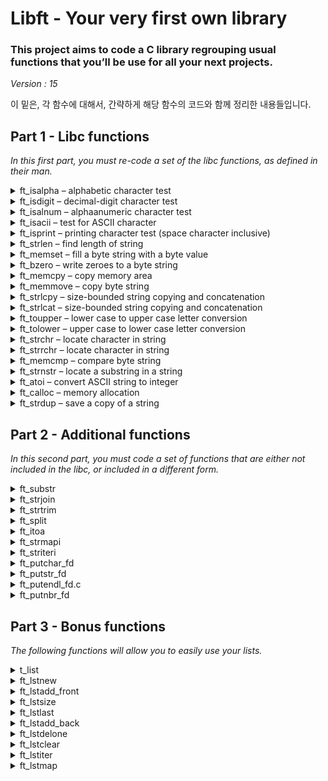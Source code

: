 # Libft - Your very first own library

### This project aims to code a C library regrouping usual functions that you’ll be use for all your next projects.
*Version : 15*

이 밑은, 각 함수에 대해서, 간략하게 해당 함수의 코드와 함께 정리한 내용들입니다.

## Part 1 - Libc functions

*In this first part, you must re-code a set of the libc functions, as defined in their
man.*

<details>
    <summary>ft_isalpha – alphabetic character test</summary>

<!-- MARKDOWN-AUTO-DOCS:START (CODE:src=./libft/ft_isalpha.c) -->
<!-- The below code snippet is automatically added from ./libft/ft_isalpha.c -->
```c
/* ************************************************************************** */
/*                                                                            */
/*                                                        :::      ::::::::   */
/*   ft_isalpha.c                                       :+:      :+:    :+:   */
/*                                                    +:+ +:+         +:+     */
/*   By: tjo <tjo@student.42seoul.kr>               +#+  +:+       +#+        */
/*                                                +#+#+#+#+#+   +#+           */
/*   Created: 2022/03/10 15:09:42 by tjo               #+#    #+#             */
/*   Updated: 2022/03/10 15:57:06 by tjo              ###   ########.fr       */
/*                                                                            */
/* ************************************************************************** */

int	ft_isalpha(int c)
{
	return (('A' <= c && c <= 'Z') || ('a' <= c && c <= 'z'));
}
```
<!-- MARKDOWN-AUTO-DOCS:END -->
* 인자가 알파벳에 속한다면 1을 리턴하고, 아니라면 0을 리턴한다.

- - -
</details>

<details>
    <summary>ft_isdigit – decimal-digit character test</summary>

<!-- MARKDOWN-AUTO-DOCS:START (CODE:src=./libft/ft_isdigit.c) -->
<!-- The below code snippet is automatically added from ./libft/ft_isdigit.c -->
```c
/* ************************************************************************** */
/*                                                                            */
/*                                                        :::      ::::::::   */
/*   ft_isdigit.c                                       :+:      :+:    :+:   */
/*                                                    +:+ +:+         +:+     */
/*   By: tjo <tjo@student.42seoul.kr>               +#+  +:+       +#+        */
/*                                                +#+#+#+#+#+   +#+           */
/*   Created: 2022/03/10 15:09:42 by tjo               #+#    #+#             */
/*   Updated: 2022/03/10 15:57:07 by tjo              ###   ########.fr       */
/*                                                                            */
/* ************************************************************************** */

int	ft_isdigit(int c)
{
	return ('0' <= c && c <= '9');
}
```
<!-- MARKDOWN-AUTO-DOCS:END -->
* 인자가 10진수 숫자에 속한다면 1을 리턴하고, 아니라면 0을 리턴한다.
*
- - -
</details>

<details>
    <summary>ft_isalnum – alphaanumeric character test</summary>

<!-- MARKDOWN-AUTO-DOCS:START (CODE:src=./libft/ft_isalnum.c) -->
<!-- The below code snippet is automatically added from ./libft/ft_isalnum.c -->
```c
/* ************************************************************************** */
/*                                                                            */
/*                                                        :::      ::::::::   */
/*   ft_isalnum.c                                       :+:      :+:    :+:   */
/*                                                    +:+ +:+         +:+     */
/*   By: tjo <tjo@student.42seoul.kr>               +#+  +:+       +#+        */
/*                                                +#+#+#+#+#+   +#+           */
/*   Created: 2022/03/10 15:09:42 by tjo               #+#    #+#             */
/*   Updated: 2022/03/10 15:56:53 by tjo              ###   ########.fr       */
/*                                                                            */
/* ************************************************************************** */

int	ft_isalnum(int c)
{
	return (('0' <= c && c <= '9') \
	|| ('a' <= c && c <= 'z') || ('A' <= c && c <= 'Z'));
}
```
<!-- MARKDOWN-AUTO-DOCS:END -->
* 인자가 알파벳이나, 10진수 숫자에 속한다면 1을 리턴하고, 아니라면 0을 리턴한다.

- - -
</details>

<details>
    <summary>ft_isacii – test for ASCII character</summary>

<!-- MARKDOWN-AUTO-DOCS:START (CODE:src=./libft/ft_isascii.c) -->
<!-- The below code snippet is automatically added from ./libft/ft_isascii.c -->
```c
/* ************************************************************************** */
/*                                                                            */
/*                                                        :::      ::::::::   */
/*   ft_isascii.c                                       :+:      :+:    :+:   */
/*                                                    +:+ +:+         +:+     */
/*   By: tjo <tjo@student.42seoul.kr>               +#+  +:+       +#+        */
/*                                                +#+#+#+#+#+   +#+           */
/*   Created: 2022/03/10 15:51:01 by tjo               #+#    #+#             */
/*   Updated: 2022/03/10 15:51:52 by tjo              ###   ########.fr       */
/*                                                                            */
/* ************************************************************************** */

int	ft_isascii(int c)
{
	return (0 <= c && c <= 0177);
}
```
<!-- MARKDOWN-AUTO-DOCS:END -->
* 인자가 아스키코드에 속한다면 1을 리턴하고, 아니라면 0을 리턴한다.

- - -
</details>

<details>
    <summary>ft_isprint – printing character test (space character inclusive)</summary>

<!-- MARKDOWN-AUTO-DOCS:START (CODE:src=./libft/ft_isprint.c) -->
<!-- The below code snippet is automatically added from ./libft/ft_isprint.c -->
```c
/* ************************************************************************** */
/*                                                                            */
/*                                                        :::      ::::::::   */
/*   ft_isprint.c                                       :+:      :+:    :+:   */
/*                                                    +:+ +:+         +:+     */
/*   By: tjo <tjo@student.42seoul.kr>               +#+  +:+       +#+        */
/*                                                +#+#+#+#+#+   +#+           */
/*   Created: 2022/03/10 15:52:10 by tjo               #+#    #+#             */
/*   Updated: 2022/03/10 15:53:37 by tjo              ###   ########.fr       */
/*                                                                            */
/* ************************************************************************** */

int	ft_isprint(int c)
{
	return (040 <= c && c <= 0176);
}
```
<!-- MARKDOWN-AUTO-DOCS:END -->
* 인자가 출력가능한 문자에 속한다면 1을 리턴하고, 아니라면 0을 리턴한다.

- - -
</details>

<details>
    <summary>ft_strlen – find length of string</summary>

<!-- MARKDOWN-AUTO-DOCS:START (CODE:src=./libft/ft_strlen.c) -->
<!-- The below code snippet is automatically added from ./libft/ft_strlen.c -->
```c
/* ************************************************************************** */
/*                                                                            */
/*                                                        :::      ::::::::   */
/*   ft_strlen.c                                        :+:      :+:    :+:   */
/*                                                    +:+ +:+         +:+     */
/*   By: tjo <tjo@student.42seoul.kr>               +#+  +:+       +#+        */
/*                                                +#+#+#+#+#+   +#+           */
/*   Created: 2022/03/10 15:53:54 by tjo               #+#    #+#             */
/*   Updated: 2022/03/24 15:04:23 by tjo              ###   ########.fr       */
/*                                                                            */
/* ************************************************************************** */

int	ft_strlen(const char *s)
{
	int	n;

	n = 0;
	while (s[n])
		n++;
	return (n);
}
```
<!-- MARKDOWN-AUTO-DOCS:END -->
* 인자로 주어진 스트링의 길이를 리턴한다
* 스트링의 마지막 글자가 널 문자인 것을 이용해서, 문자열의 길이를 찾는다.

- - -
</details>

<details>
    <summary>ft_memset – fill a byte string with a byte value</summary>

<!-- MARKDOWN-AUTO-DOCS:START (CODE:src=./libft/ft_memset.c) -->
<!-- The below code snippet is automatically added from ./libft/ft_memset.c -->
```c
/* ************************************************************************** */
/*                                                                            */
/*                                                        :::      ::::::::   */
/*   ft_memset.c                                        :+:      :+:    :+:   */
/*                                                    +:+ +:+         +:+     */
/*   By: tjo <tjo@student.42seoul.kr>               +#+  +:+       +#+        */
/*                                                +#+#+#+#+#+   +#+           */
/*   Created: 2022/03/10 15:55:06 by tjo               #+#    #+#             */
/*   Updated: 2022/04/07 20:51:26 by tjo              ###   ########.fr       */
/*                                                                            */
/* ************************************************************************** */

#include"./libft.h"

void	*ft_memset(void *b, int c, size_t len)
{
	char	*cur;

	cur = (char *)b;
	while (len--)
		*(cur++) = (char)c;
	return (b);
}
```
<!-- MARKDOWN-AUTO-DOCS:END -->
* 인자로 주어진 포인터 b부터, *len* 만큼의 바이트를 c로 채운 후 그 주소의 포인터를 리턴한다.
* 메모리를 한 바이트씩 채우기 위해, *void*\*를 *char*\*로 변환해서 사용했다.

- - -
</details>

<details>
    <summary>ft_bzero – write zeroes to a byte string</summary>

<!-- MARKDOWN-AUTO-DOCS:START (CODE:src=./libft/ft_bzero.c) -->
<!-- The below code snippet is automatically added from ./libft/ft_bzero.c -->
```c
/* ************************************************************************** */
/*                                                                            */
/*                                                        :::      ::::::::   */
/*   ft_bzero.c                                         :+:      :+:    :+:   */
/*                                                    +:+ +:+         +:+     */
/*   By: tjo <tjo@student.42seoul.kr>               +#+  +:+       +#+        */
/*                                                +#+#+#+#+#+   +#+           */
/*   Created: 2022/03/22 14:58:52 by tjo               #+#    #+#             */
/*   Updated: 2022/04/07 20:50:42 by tjo              ###   ########.fr       */
/*                                                                            */
/* ************************************************************************** */

#include"./libft.h"

void	ft_bzero(void *s, size_t n)
{
	while (n--)
		*(char *)(s++) = 0;
}
```
<!-- MARKDOWN-AUTO-DOCS:END -->
* 인자로 주어진 포인터 *s*부터, *n* 만큼의 바이트를 0으로 채운다.
* 메모리를 한 바이트씩 채우기 위해, *void*\*를 *char*\*로 변환해서 사용했다.

- - -
</details>

<details>
    <summary>ft_memcpy – copy memory area</summary>

<!-- MARKDOWN-AUTO-DOCS:START (CODE:src=./libft/ft_memcpy.c) -->
<!-- The below code snippet is automatically added from ./libft/ft_memcpy.c -->
```c
/* ************************************************************************** */
/*                                                                            */
/*                                                        :::      ::::::::   */
/*   ft_memcpy.c                                        :+:      :+:    :+:   */
/*                                                    +:+ +:+         +:+     */
/*   By: tjo <tjo@student.42seoul.kr>               +#+  +:+       +#+        */
/*                                                +#+#+#+#+#+   +#+           */
/*   Created: 2022/03/22 15:00:13 by tjo               #+#    #+#             */
/*   Updated: 2022/04/07 20:51:23 by tjo              ###   ########.fr       */
/*                                                                            */
/* ************************************************************************** */

#include"./libft.h"

void	*ft_memcpy(void *dst, const void *src, size_t n)
{
	size_t	cur;

	if (!dst && !src)
		return (0);
	cur = -1;
	while (++cur < n)
		*(char *)(dst + cur) = *((char *)src + (cur));
	return (dst);
}
```
<!-- MARKDOWN-AUTO-DOCS:END -->
* *src* 포인터로부터 *n* 만큼의 바이트를, *dst* 포인터부터 붙여넣은 후 그 주소의 포인터를 리턴한다.
* 메모리를 한 바이트씩 채우기 위해, *void*\*를 *char*\*로 변환해서 사용했다.

- - -
</details>

<details>
    <summary>ft_memmove – copy byte string</summary>

<!-- MARKDOWN-AUTO-DOCS:START (CODE:src=./libft/ft_memmove.c) -->
<!-- The below code snippet is automatically added from ./libft/ft_memmove.c -->
```c
/* ************************************************************************** */
/*                                                                            */
/*                                                        :::      ::::::::   */
/*   ft_memmove.c                                       :+:      :+:    :+:   */
/*                                                    +:+ +:+         +:+     */
/*   By: tjo <tjo@student.42seoul.kr>               +#+  +:+       +#+        */
/*                                                +#+#+#+#+#+   +#+           */
/*   Created: 2022/03/22 15:10:24 by tjo               #+#    #+#             */
/*   Updated: 2022/04/07 23:27:49 by tjo              ###   ########.fr       */
/*                                                                            */
/* ************************************************************************** */

#include"./libft.h"

void	*ft_memmove(void *dst, const void *src, size_t len)
{
	size_t	cur;

	if (!dst && !src)
		return (0);
	if (dst < src)
	{
		cur = 0;
		while (0 <= cur && cur < len)
		{
			*((char *)dst + cur) = *((char *)src + cur);
			cur++;
		}
	}
	else
	{
		cur = len - 1;
		while (0 <= cur && cur < len)
		{
			*((char *)dst + cur) = *((char *)src + cur);
			cur--;
		}
	}
	return (dst);
}
```
<!-- MARKDOWN-AUTO-DOCS:END -->
* *src* 포인터로부터 *n* 만큼의 바이트를, *dst* 포인터부터 붙여넣은 후 그 주소의 포인터를 리턴한다.
* 메모리를 한 바이트씩 채우기 위해, *void*\*를 *char*\*로 변환해서 사용했다.
* **ft_memcpy**와 다른 점은, **ft_memmove**는 두 메모리가 겹쳐있더라도 문제가 생기지 않는 방식으로 복사한다는 점이다.
* *dst*가 *src*보다 앞 쪽 메모리에 위치한다면 *src*의 앞부터 순차적으로 복사하며, 반대의 경우라면 *src*의 뒤부터 순차적으로 복사하여 데이터가 덮어씌워지는 것을 방지한다.

- - -
</details>

<details>
    <summary>ft_strlcpy – size-bounded string copying and concatenation</summary>

<!-- MARKDOWN-AUTO-DOCS:START (CODE:src=./libft/ft_strlcpy.c) -->
<!-- The below code snippet is automatically added from ./libft/ft_strlcpy.c -->
```c
/* ************************************************************************** */
/*                                                                            */
/*                                                        :::      ::::::::   */
/*   ft_strlcpy.c                                       :+:      :+:    :+:   */
/*                                                    +:+ +:+         +:+     */
/*   By: tjo <tjo@student.42seoul.kr>               +#+  +:+       +#+        */
/*                                                +#+#+#+#+#+   +#+           */
/*   Created: 2022/03/22 15:13:39 by tjo               #+#    #+#             */
/*   Updated: 2022/04/08 00:43:27 by tjo              ###   ########.fr       */
/*                                                                            */
/* ************************************************************************** */

#include"./libft.h"

size_t	ft_strlcpy(char *dst, const char *src, size_t dstsize)
{
	size_t const	src_len = ft_strlen(src);
	size_t			cur;

	if (dstsize == 0)
		return (src_len);
	cur = 0;
	while (cur < src_len && cur < dstsize - 1)
	{
		dst[cur] = src[cur];
		cur++;
	}
	dst[cur] = '\0';
	return (src_len);
}
```
<!-- MARKDOWN-AUTO-DOCS:END -->
* *src* 스트링을, *dst* 스트링의 위치에 복사한 뒤 *src* 스트링의 길이를 리턴한다.
* *dstsize*는 *dst* 포인터에 할당된 공간의 크기를 의미한다. 만약 *dst* 스트링이 *dstsize*보다 크다면, 해당 스트링은 비정상적인 스트링인 것이다.
* 리턴값을 통해 스트링이 온전히 복사되었는지 확인할 수 있다. 만약 *dstsize*보다 리턴값이 크다면, *src* 스트링이 일부 잘려서 복사된 것이다.
* *dstsize*가 1 이상이고, 인자로 주어진 *dst* 스트링이 정상이라면, 수정된 *dst* 스트링은 NULL-termination이 보장된다.

- - -
</details>

<details>
    <summary>ft_strlcat – size-bounded string copying and concatenation</summary>

<!-- MARKDOWN-AUTO-DOCS:START (CODE:src=./libft/ft_strlcat.c) -->
<!-- The below code snippet is automatically added from ./libft/ft_strlcat.c -->
```c
/* ************************************************************************** */
/*                                                                            */
/*                                                        :::      ::::::::   */
/*   ft_strlcat.c                                       :+:      :+:    :+:   */
/*                                                    +:+ +:+         +:+     */
/*   By: tjo <tjo@student.42seoul.kr>               +#+  +:+       +#+        */
/*                                                +#+#+#+#+#+   +#+           */
/*   Created: 2022/03/22 15:23:51 by tjo               #+#    #+#             */
/*   Updated: 2022/04/07 20:51:50 by tjo              ###   ########.fr       */
/*                                                                            */
/* ************************************************************************** */

#include"./libft.h"

size_t	ft_strlcat(char *dst, const char *src, size_t dstsize)
{
	size_t	src_len;
	size_t	dst_len;
	size_t	cur;

	src_len = ft_strlen(src);
	dst_len = 0;
	while (dst[dst_len])
	{
		if (dstsize < dst_len)
			return (dstsize + src_len);
		dst_len++;
	}
	if (dstsize < dst_len)
		return (dstsize + src_len);
	cur = dst_len;
	while (cur - dst_len < src_len && cur + 1 < dstsize)
	{
		dst[cur] = src[cur - dst_len];
		cur++;
	}
	dst[cur] = '\0';
	return (dst_len + src_len);
}
```
<!-- MARKDOWN-AUTO-DOCS:END -->
* *src* 스트링을, *dst* 스트링의 뒤부터 이어붙인 후, 만들어 질 스트링의 길이를 리턴한다.
* *dstsize*는 *dst* 포인터에 할당된 공간의 크기를 의미한다. 만약 *dst* 스트링이 *dstsize*보다 크다면, 해당 스트링은 비정상적인 스트링인 것이다.
* 리턴값을 통해 스트링이 온전히 복사되었는지 확인할 수 있다. 만약 *dstsize*보다 리턴값이 크다면, *src* 스트링이 일부 잘려서 복사된 것이다.
* dstsize가 1 이상이고, 인자로 주어진 *dst* 스트링이 정상이라면, 수정된 *dst* 스트링은 NULL-termination이 보장된다.

- - -
</details>

<details>
    <summary>ft_toupper – lower case to upper case letter conversion</summary>

<!-- MARKDOWN-AUTO-DOCS:START (CODE:src=./libft/ft_toupper.c) -->
<!-- The below code snippet is automatically added from ./libft/ft_toupper.c -->
```c
/* ************************************************************************** */
/*                                                                            */
/*                                                        :::      ::::::::   */
/*   ft_toupper.c                                       :+:      :+:    :+:   */
/*                                                    +:+ +:+         +:+     */
/*   By: tjo <tjo@student.42seoul.kr>               +#+  +:+       +#+        */
/*                                                +#+#+#+#+#+   +#+           */
/*   Created: 2022/03/22 15:30:37 by tjo               #+#    #+#             */
/*   Updated: 2022/03/22 15:32:55 by tjo              ###   ########.fr       */
/*                                                                            */
/* ************************************************************************** */

int	ft_toupper(int c)
{
	if ('a' <= c && c <= 'z')
		c += 'A' - 'a';
	return (c);
}
```
<!-- MARKDOWN-AUTO-DOCS:END -->
* 인자가 소문자라면, 대문자로 바꾸어 리턴한다.

- - -
</details>

<details>
    <summary>ft_tolower – upper case to lower case letter conversion</summary>

<!-- MARKDOWN-AUTO-DOCS:START (CODE:src=./libft/ft_tolower.c) -->
<!-- The below code snippet is automatically added from ./libft/ft_tolower.c -->
```c
/* ************************************************************************** */
/*                                                                            */
/*                                                        :::      ::::::::   */
/*   ft_tolower.c.c                                     :+:      :+:    :+:   */
/*                                                    +:+ +:+         +:+     */
/*   By: tjo <tjo@student.42seoul.kr>               +#+  +:+       +#+        */
/*                                                +#+#+#+#+#+   +#+           */
/*   Created: 2022/03/22 15:30:37 by tjo               #+#    #+#             */
/*   Updated: 2022/03/22 15:32:49 by tjo              ###   ########.fr       */
/*                                                                            */
/* ************************************************************************** */

int	ft_tolower(int c)
{
	if ('A' <= c && c <= 'Z')
		c += 'a' - 'A';
	return (c);
}
```
<!-- MARKDOWN-AUTO-DOCS:END -->
* 인자가 대문자라면, 소문자로 바꾸어 리턴한다.

- - -
</details>

<details>
    <summary>ft_strchr – locate character in string</summary>

<!-- MARKDOWN-AUTO-DOCS:START (CODE:src=./libft/ft_strchr.c) -->
<!-- The below code snippet is automatically added from ./libft/ft_strchr.c -->
```c
/* ************************************************************************** */
/*                                                                            */
/*                                                        :::      ::::::::   */
/*   ft_strchr.c                                        :+:      :+:    :+:   */
/*                                                    +:+ +:+         +:+     */
/*   By: tjo <tjo@student.42seoul.kr>               +#+  +:+       +#+        */
/*                                                +#+#+#+#+#+   +#+           */
/*   Created: 2022/03/22 15:33:51 by tjo               #+#    #+#             */
/*   Updated: 2022/04/07 15:08:12 by tjo              ###   ########.fr       */
/*                                                                            */
/* ************************************************************************** */

char	*ft_strchr(const char *s, int c)
{
	char			*cur;
	unsigned char	target;

	cur = (char *)s - 1;
	target = (unsigned char)c;
	while (cur++)
	{
		if (*cur == target)
			return (cur);
		if (*cur == '\0')
		{
			if (c == '\0')
				return (cur);
			else
				return (0);
		}
	}
	return (0);
}
```
<!-- MARKDOWN-AUTO-DOCS:END -->
* 인자로 주어진 *s* 스트링에서, 처음으로 등장하는 *c*의 주소를 리턴한다. 만약 *c*가 존재하지 않는다면 NULL을 리턴한다.

- - -
</details>

<details>
    <summary>ft_strrchr – locate character in string</summary>

<!-- MARKDOWN-AUTO-DOCS:START (CODE:src=./libft/ft_strrchr.c) -->
<!-- The below code snippet is automatically added from ./libft/ft_strrchr.c -->
```c
/* ************************************************************************** */
/*                                                                            */
/*                                                        :::      ::::::::   */
/*   ft_strrchr.c                                       :+:      :+:    :+:   */
/*                                                    +:+ +:+         +:+     */
/*   By: tjo <tjo@student.42seoul.kr>               +#+  +:+       +#+        */
/*                                                +#+#+#+#+#+   +#+           */
/*   Created: 2022/03/22 15:33:51 by tjo               #+#    #+#             */
/*   Updated: 2022/04/07 15:08:49 by tjo              ###   ########.fr       */
/*                                                                            */
/* ************************************************************************** */

char	*ft_strrchr(const char *s, int c)
{
	char			*cur;
	char			*ret;
	unsigned char	target;

	cur = (char *)s - 1;
	target = (unsigned char)c;
	ret = 0;
	while (cur++)
	{
		if (*cur == target)
			ret = cur;
		if (*cur == '\0')
			break ;
	}
	return (ret);
}
```
<!-- MARKDOWN-AUTO-DOCS:END -->
* 인자로 주어진 *s* 스트링에서, 마지막으로 등장하는 *c*의 주소를 리턴한다. 만약 *c*가 존재하지 않는다면 NULL을 리턴한다.

- - -
</details>

<details>
    <summary>ft_memcmp – compare byte string</summary>

<!-- MARKDOWN-AUTO-DOCS:START (CODE:src=./libft/ft_memcmp.c) -->
<!-- The below code snippet is automatically added from ./libft/ft_memcmp.c -->
```c
/* ************************************************************************** */
/*                                                                            */
/*                                                        :::      ::::::::   */
/*   ft_memcmp.c                                        :+:      :+:    :+:   */
/*                                                    +:+ +:+         +:+     */
/*   By: tjo <tjo@student.42seoul.kr>               +#+  +:+       +#+        */
/*                                                +#+#+#+#+#+   +#+           */
/*   Created: 2022/03/24 14:54:13 by tjo               #+#    #+#             */
/*   Updated: 2022/04/07 23:50:27 by tjo              ###   ########.fr       */
/*                                                                            */
/* ************************************************************************** */

#include"./libft.h"

int	ft_memcmp(const void *s1, const void *s2, size_t n)
{
	size_t	i;

	i = 0;
	while (i < n)
	{
		if (*((unsigned char *)s1 + i) != *((unsigned char *)s2 + i))
			return (*((unsigned char *)s1 + i) - *((unsigned char *)s2 + i));
		i++;
	}
	return (0);
}
```
<!-- MARKDOWN-AUTO-DOCS:END -->
* 인자로 주어진 포인터 *s1*, *s2*부터 *n*만큼의 바이트를 *unsigned char*로 비교한다.
* 두 메모리의 값이 일치한다면 0을 리턴하고, 아니라면 첫 번째로 다른 바이트의 차이를 리턴한다.
* 한 바이트씩 비교하기 위해 *void*\*를 *unsigned char*\*로 변환해서 사용했다.

- - -
</details>

<details>
    <summary>ft_strnstr – locate a substring in a string</summary>

<!-- MARKDOWN-AUTO-DOCS:START (CODE:src=./libft/ft_strnstr.c) -->
<!-- The below code snippet is automatically added from ./libft/ft_strnstr.c -->
```c
/* ************************************************************************** */
/*                                                                            */
/*                                                        :::      ::::::::   */
/*   ft_strnstr.c                                       :+:      :+:    :+:   */
/*                                                    +:+ +:+         +:+     */
/*   By: tjo <tjo@student.42seoul.kr>               +#+  +:+       +#+        */
/*                                                +#+#+#+#+#+   +#+           */
/*   Created: 2022/03/24 15:07:24 by tjo               #+#    #+#             */
/*   Updated: 2022/04/07 20:52:01 by tjo              ###   ########.fr       */
/*                                                                            */
/* ************************************************************************** */

#include"./libft.h"

char	*ft_strnstr(const char *haystack, const char *needle, size_t len)
{
	long long	cur_h;
	long long	cur_n;
	long long	len_h;
	long long	len_n;
	int			flag;

	if (!(*needle))
		return ((char *)haystack);
	cur_h = -1;
	len_h = ft_strlen(haystack);
	len_n = ft_strlen(needle);
	while (++cur_h + (size_t)len_n - 1 < len && cur_h + len_n - 1 < len_h)
	{
		cur_n = -1;
		flag = 1;
		while (++cur_n < len_n)
		{
			if (haystack[cur_h + cur_n] != needle[cur_n])
				flag = 0;
		}
		if (flag)
			return ((char *)haystack + cur_h);
	}
	return (0);
}
```
<!-- MARKDOWN-AUTO-DOCS:END -->
* *haystack* 문자열의, *needle* 문자열을 찾아 그 주소를 리턴한다. 최대 *len* 글자까지만 비교한다.
* 만약 *needle* 문자열이 빈 문자열이라면, *haystack* 문자열의 주소를 리턴하며, *needle* 문자열이 존재하지 않는다면 NULL을 리턴한다.

- - -
</details>

<details>
    <summary>ft_atoi – convert ASCII string to integer</summary>

<!-- MARKDOWN-AUTO-DOCS:START (CODE:src=./libft/ft_atoi.c) -->
<!-- The below code snippet is automatically added from ./libft/ft_atoi.c -->
```c
/* ************************************************************************** */
/*                                                                            */
/*                                                        :::      ::::::::   */
/*   ft_atoi.c                                          :+:      :+:    :+:   */
/*                                                    +:+ +:+         +:+     */
/*   By: tjo <tjo@student.42seoul.kr>               +#+  +:+       +#+        */
/*                                                +#+#+#+#+#+   +#+           */
/*   Created: 2022/04/01 04:50:29 by tjo               #+#    #+#             */
/*   Updated: 2022/04/14 14:31:36 by tjo              ###   ########.fr       */
/*                                                                            */
/* ************************************************************************** */

#include"./libft.h"

static int	my_isspace(int c)
{
	return ((9 <= c && c <= 13) || c == 20 || c == 32);
}

static int	my_issign(int c)
{
	return ('+' == c || '-' == c);
}

static int	check_overflow(long long ret, int next_digit)
{
	long long	lim;

	lim = (INT64_MAX - next_digit) / 10;
	return (lim < ret);
}

int	ft_atoi(const char *str)
{
	char		*cur;
	int			minus_cnt;
	long long	ret;

	cur = (char *)str;
	while (my_isspace(*cur))
		cur++;
	ret = 0;
	minus_cnt = 0;
	if (my_issign(*cur))
	{
		if (*cur == '-')
			minus_cnt++;
		cur++;
	}
	while (ft_isdigit(*cur))
	{
		if (check_overflow(ret, (*(cur) - '0')))
			return (minus_cnt - 1);
		ret = ret * 10 + (*(cur++) - '0');
	}
	if (minus_cnt)
		ret *= -1;
	return (ret);
}
```
<!-- MARKDOWN-AUTO-DOCS:END -->
* 인자로 주어진 문자열을 10진수 정수로 변환하여 리턴한다.
* 음수와 양수의 나머지/나눗셈 연산이 다르므로, 음수라면 양수로 바꾸어준다.
* *INT32_MIN*을 양수로 변환하는 과정에서, *int*로는 오버플로우가 일어나므로 *long long*을 사용했다.
* 유효하지 않은 글자가 등장하는 즉시, 지금까지의 결과를 반환한다.
* *atoi*는 64비트 정수형으로 다룰 수 없는 수는 수가 양수일때 -1, 음수일때 0을 반환한다.
* 연산은 무조건 양수로 이루어지므로, 각 연산마다 오버플로우가 일어나는지 확인하여 구현했다.

- - -
</details>

<details>
    <summary>ft_calloc – memory allocation</summary>

<!-- MARKDOWN-AUTO-DOCS:START (CODE:src=./libft/ft_calloc.c) -->
<!-- The below code snippet is automatically added from ./libft/ft_calloc.c -->
```c
/* ************************************************************************** */
/*                                                                            */
/*                                                        :::      ::::::::   */
/*   ft_calloc.c                                        :+:      :+:    :+:   */
/*                                                    +:+ +:+         +:+     */
/*   By: tjo <tjo@student.42seoul.kr>               +#+  +:+       +#+        */
/*                                                +#+#+#+#+#+   +#+           */
/*   Created: 2022/04/01 04:46:24 by tjo               #+#    #+#             */
/*   Updated: 2022/04/07 20:50:44 by tjo              ###   ########.fr       */
/*                                                                            */
/* ************************************************************************** */

#include"./libft.h"

void	*ft_calloc(size_t count, size_t size)
{
	void	*ret;

	ret = malloc(count * size);
	if (!ret)
		return (0);
	ft_bzero(ret, count * size);
	return (ret);
}
```
<!-- MARKDOWN-AUTO-DOCS:END -->
* *count* * *size* 만큼의 공간을 동적할당한 포인터를 리턴한다.
* *malloc*과 다른 점은, 동적할당된 공간을 모두 0으로 초기화 한 뒤 리턴한다는 것이다.

- - -
</details>

<details>
    <summary>ft_strdup – save a copy of a string</summary>

<!-- MARKDOWN-AUTO-DOCS:START (CODE:src=./libft/ft_strdup.c) -->
<!-- The below code snippet is automatically added from ./libft/ft_strdup.c -->
```c
/* ************************************************************************** */
/*                                                                            */
/*                                                        :::      ::::::::   */
/*   ft_strdup.c                                        :+:      :+:    :+:   */
/*                                                    +:+ +:+         +:+     */
/*   By: tjo <tjo@student.42seoul.kr>               +#+  +:+       +#+        */
/*                                                +#+#+#+#+#+   +#+           */
/*   Created: 2022/04/01 04:48:33 by tjo               #+#    #+#             */
/*   Updated: 2022/04/07 20:51:43 by tjo              ###   ########.fr       */
/*                                                                            */
/* ************************************************************************** */

#include"./libft.h"

char	*ft_strdup(const char *s1)
{
	size_t	target_len;
	char	*ret;

	target_len = ft_strlen(s1);
	ret = (char *)malloc(sizeof(char) * target_len + 1);
	if (!ret)
		return (0);
	ft_memmove(ret, s1, target_len);
	ret[target_len] = '\0';
	return (ret);
}
```
<!-- MARKDOWN-AUTO-DOCS:END -->
* *s1* 스트링을 복사한, 새로운 스트링을 동적할당하여 리턴한다.

- - -
</details>


## Part 2 - Additional functions

*In this second part, you must code a set of functions that are either not included in the
libc, or included in a different form.*

<details>
    <summary>ft_substr</summary>

<!-- MARKDOWN-AUTO-DOCS:START (CODE:src=./libft/ft_substr.c) -->
<!-- The below code snippet is automatically added from ./libft/ft_substr.c -->
```c
/* ************************************************************************** */
/*                                                                            */
/*                                                        :::      ::::::::   */
/*   ft_substr.c                                        :+:      :+:    :+:   */
/*                                                    +:+ +:+         +:+     */
/*   By: tjo <tjo@student.42seoul.kr>               +#+  +:+       +#+        */
/*                                                +#+#+#+#+#+   +#+           */
/*   Created: 2022/03/24 15:14:54 by tjo               #+#    #+#             */
/*   Updated: 2022/04/17 22:33:02 by tjo              ###   ########.fr       */
/*                                                                            */
/* ************************************************************************** */

#include"./libft.h"

static size_t	min(size_t a, size_t b)
{
	if (a < b)
		return (a);
	else
		return (b);
}

char	*ft_substr(char const *s, unsigned int start, size_t len)
{
	char	*ret;
	size_t	substr_len;

	if (!s)
		return (0);
	if ((unsigned int)ft_strlen(s) <= start)
	{
		ret = (char *)malloc(sizeof(char) * 1);
		if (!ret)
			return (0);
		ret[0] = '\0';
		return (ret);
	}
	substr_len = min(len, ft_strlen(s + start));
	ret = (char *)malloc(sizeof(char) * substr_len + 1);
	if (!ret)
		return (0);
	ft_memmove(ret, s + start, substr_len);
	ret[substr_len] = 0;
	return (ret);
}
```
<!-- MARKDOWN-AUTO-DOCS:END -->

> * Param:  
> #1. The string from which to create the substring.   
> #2. The start index of the substring in the string ’s’.  
> #3. The maximum length of the substring.  
> * Return:  
> The substring. NULL if the allocation fails.
> * Desc:  
> Allocates (with malloc(3)) and returns a substring from the string ’s’. The substring begins at index ’start’ and is of maximum size ’len’.

* *start*가 *s*의 길이보다 크다면, 빈 문자열을 반환하도록 예외를 처리해주었다.
* 그렇지 않다면, *ft_memmove*를 이용해서 *(s+start) ~ (s+start + substr_len+1)* 만큼을 옮긴 문자열을 복사해 리턴했다.

- - -
</details>

<details>
    <summary>ft_strjoin</summary>

<!-- MARKDOWN-AUTO-DOCS:START (CODE:src=./libft/ft_strjoin.c) -->
<!-- The below code snippet is automatically added from ./libft/ft_strjoin.c -->
```c
/* ************************************************************************** */
/*                                                                            */
/*                                                        :::      ::::::::   */
/*   ft_strjoin.c                                       :+:      :+:    :+:   */
/*                                                    +:+ +:+         +:+     */
/*   By: tjo <tjo@student.42seoul.kr>               +#+  +:+       +#+        */
/*                                                +#+#+#+#+#+   +#+           */
/*   Created: 2022/03/24 15:14:54 by tjo               #+#    #+#             */
/*   Updated: 2022/04/07 20:51:47 by tjo              ###   ########.fr       */
/*                                                                            */
/* ************************************************************************** */

#include"./libft.h"

char	*ft_strjoin(char const *s1, char const *s2)
{
	char	*ret;
	size_t	s1_len;
	size_t	s2_len;

	if (!s1 || !s2)
		return (0);
	s1_len = ft_strlen(s1);
	s2_len = ft_strlen(s2);
	ret = (char *)malloc(sizeof(char) * s1_len + s2_len + 1);
	if (!ret)
		return (0);
	ft_memmove(ret, s1, s1_len);
	ft_memmove(ret + s1_len, s2, s2_len);
	ret[s1_len + s2_len] = 0;
	return (ret);
}
```
<!-- MARKDOWN-AUTO-DOCS:END -->
> * Param:  
> #1. The prefix string.  
> #2. The suffix string.  
> * Return:  
> The new string. NULL if the allocation fails.  
> * Desc:  
> Allocates (with malloc(3)) and returns a new string, which is the result of the concatenation of ’s1’ and ’s2’.

* *s1*과 *s2*의 길이를 더한 값만큼 동적할당하여, *ft_memmove*를 이용해 복사해 리턴했다.
- - -
</details>

<details>
    <summary>ft_strtrim</summary>

<!-- MARKDOWN-AUTO-DOCS:START (CODE:src=./libft/ft_strtrim.c) -->
<!-- The below code snippet is automatically added from ./libft/ft_strtrim.c -->
```c
/* ************************************************************************** */
/*                                                                            */
/*                                                        :::      ::::::::   */
/*   ft_strtrim.c                                       :+:      :+:    :+:   */
/*                                                    +:+ +:+         +:+     */
/*   By: tjo <tjo@student.42seoul.kr>               +#+  +:+       +#+        */
/*                                                +#+#+#+#+#+   +#+           */
/*   Created: 2022/03/24 15:30:06 by tjo               #+#    #+#             */
/*   Updated: 2022/04/07 20:52:05 by tjo              ###   ########.fr       */
/*                                                                            */
/* ************************************************************************** */

#include"./libft.h"

static int	char_check(const char c, char *set)
{
	set--;
	while (*(++set) != '\0')
		if (c == *set)
			return (1);
	return (0);
}

static void	get_cur(size_t *lcur, size_t *rcur, char const *s1, char const *set)
{
	size_t	s_len;

	s_len = ft_strlen(s1);
	*lcur = 0;
	*rcur = s_len - 1;
	while (1)
	{
		if (!(*lcur < *rcur))
		{
			if (char_check(s1[*lcur], (char *)set))
				(*lcur)++;
			return ;
		}
		else if (*lcur < s_len && char_check(s1[*lcur], (char *)set))
			(*lcur)++;
		else if (0 <= *rcur && char_check(s1[*rcur], (char *)set))
			(*rcur)--;
		else
			return ;
	}
}

char	*ft_strtrim(char const *s1, char const *set)
{
	char	*ret;
	size_t	ret_len;
	size_t	lcur;
	size_t	rcur;

	if (!s1 || !set)
		return (0);
	get_cur(&lcur, &rcur, s1, set);
	ret_len = rcur - lcur + 1;
	ret = (char *)malloc(sizeof(char) * ret_len + 1);
	if (!ret)
		return (0);
	ft_memmove(ret, s1 + lcur, ret_len);
	ret[ret_len] = '\0';
	return (ret);
}
```
<!-- MARKDOWN-AUTO-DOCS:END -->
> * Param:  
> #1. The string to be trimmed.  
> #2. The reference set of characters to trim.  
> * Return:  
> The trimmed string. NULL if the allocation fails.  
> * Desc:  
> Allocates (with malloc(3)) and returns a copy of ’s1’ with the characters specified in ’set’ removed from the beginning and the end of the string.

* *s1*의 양 끝에 커서를 두고, 커서가 가리키는 글자가 *set*에 포함되는지 확인하면서, 움직이는 방법을 사용했다.
* *get_cur* 함수가 끝난 뒤, *lcur*와 *rcur*의 차이만큼을 동적할당한 뒤, *ft_memmove*를 이용해 복사해 리턴했다. 
- - -
</details>

<details>
    <summary>ft_split</summary>

<!-- MARKDOWN-AUTO-DOCS:START (CODE:src=./libft/ft_split.c) -->
<!-- The below code snippet is automatically added from ./libft/ft_split.c -->
```c
/* ************************************************************************** */
/*                                                                            */
/*                                                        :::      ::::::::   */
/*   ft_split.c                                         :+:      :+:    :+:   */
/*                                                    +:+ +:+         +:+     */
/*   By: tjo <tjo@student.42seoul.kr>               +#+  +:+       +#+        */
/*                                                +#+#+#+#+#+   +#+           */
/*   Created: 2022/03/24 15:47:37 by tjo               #+#    #+#             */
/*   Updated: 2022/04/18 01:31:02 by tjo              ###   ########.fr       */
/*                                                                            */
/* ************************************************************************** */

#include"./libft.h"

static size_t	get_substr_cnt(char	*s_cpy, char c)
{
	size_t	cur;
	size_t	ret;

	cur = 0;
	ret = 0;
	while (s_cpy[cur])
	{
		if (s_cpy[cur] == c)
			s_cpy[cur] = 0;
		if (s_cpy[cur] && (cur == 0 || !s_cpy[cur - 1]))
			ret++;
		cur++;
	}
	return (ret);
}

static char	**free_all(char **ret, size_t cur, char *s_cpy)
{
	size_t	idx;

	idx = 0;
	while (idx < cur)
		free(ret[cur]);
	free(ret);
	free(s_cpy);
	return (0);
}

static char	**map_substr(char *s_cpy, size_t ret_cnt, size_t s_len)
{
	char	**ret;
	size_t	cur;
	size_t	ret_cur;

	cur = 0;
	ret_cur = 0;
	ret = (char **)malloc(sizeof(char *) * (ret_cnt + 1));
	if (!ret)
		return (0);
	while (cur < s_len)
	{
		if (s_cpy[cur] && (cur == 0 || !s_cpy[cur - 1]))
		{
			ret[ret_cur] = ft_strdup(s_cpy + cur);
			if (!ret[ret_cur++])
				return (free_all(ret, ret_cur - 1, s_cpy));
		}
		cur++;
	}
	ret[ret_cur] = 0;
	free(s_cpy);
	return (ret);
}

char	**ft_split(char const *s, char c)
{
	char	*s_cpy;
	size_t	s_len;
	size_t	ret_cnt;

	if (!s)
		return (0);
	s_len = ft_strlen(s);
	s_cpy = ft_strdup(s);
	if (!s_cpy)
		return (0);
	ret_cnt = get_substr_cnt(s_cpy, c);
	return (map_substr(s_cpy, ret_cnt, s_len));
}
```
<!-- MARKDOWN-AUTO-DOCS:END -->
> * Param:  
> #1. The string to be split.  
> #2. The delimiter character.  
> * Return:  
> The array of new strings resulting from the split. NULL if the allocation fails.  
> * Desc:  
> Allocates (with malloc(3)) and returns an array of strings obtained by splitting ’s’ using the character ’c’ as a delimiter. The array must be ended by a NULL pointer.

* 주어진 *s*를 마음대로 다루기 위해, *s_cpy*에 *ft_strdup*을 이용해 복사본을 만들었다.
* *s*로 만들 수 있는 substring의 개수를 세는 과정에서, *c*와 동일한 글자는 모두 *'\0'*으로 만들어 주었다.
* 각 substring의 시작부분만 알 수 있다면, 미리 *c*를 *'\0'*으로 바꾸어 놓았으므로 substring의 끝 부분을 구할 필요가 없어진다.
* 각 글자에 대해 문자열의 시작부분인지 확인하면서, *ft_strdup*을 이용해 복사했다.
* *ft_strdup*을 사용하다가, *NULL*이 반환될 수 있다는 점에 유의해야한다. 메모리 누수가 발생할 수 있다.
- - -
</details>

<details>
    <summary>ft_itoa</summary>

<!-- MARKDOWN-AUTO-DOCS:START (CODE:src=./libft/ft_itoa.c) -->
<!-- The below code snippet is automatically added from ./libft/ft_itoa.c -->
```c
/* ************************************************************************** */
/*                                                                            */
/*                                                        :::      ::::::::   */
/*   ft_itoa.c                                          :+:      :+:    :+:   */
/*                                                    +:+ +:+         +:+     */
/*   By: tjo <tjo@student.42seoul.kr>               +#+  +:+       +#+        */
/*                                                +#+#+#+#+#+   +#+           */
/*   Created: 2022/03/29 14:54:06 by tjo               #+#    #+#             */
/*   Updated: 2022/04/07 20:50:54 by tjo              ###   ########.fr       */
/*                                                                            */
/* ************************************************************************** */

#include"./libft.h"

int	get_length(long long n)
{
	int	ret;

	ret = 0;
	if (n == 0)
		ret++;
	if (n < 0)
	{
		ret++;
		n *= -1;
	}
	while (n)
	{
		ret++;
		n /= 10;
	}
	return (ret);
}

char	*ft_itoa(int n)
{
	long long	tmp;
	char		*ret;
	int			cur;

	ret = (char *)malloc(sizeof(char) * get_length(n) + 1);
	if (!ret)
		return (0);
	tmp = n;
	cur = 0;
	if (n < 0)
	{
		ret[cur++] = '-';
		tmp *= -1;
	}
	if (n == 0)
		ret[cur++] = '0';
	cur = get_length(n);
	ret[cur] = '\0';
	while (tmp)
	{
		ret[--cur] = tmp % 10 + '0';
		tmp /= 10;
	}
	return (ret);
}
```
<!-- MARKDOWN-AUTO-DOCS:END -->
> * Param:  
> #1. the integer to convert.  
> * Return:  
> The string representing the integer. NULL if the allocation fails.  
> * Desc:  
> Allocates (with malloc(3)) and returns a string representing the integer received as an argument. Negative numbers must be handled.

* 인자로 주어진 *n*를 10으로 나누면서, 이 숫자를 스트링으로 만들기 위해 몇 글자가 필요한지 센다.
* 문자열의 뒤부터, *n*을 10으로 나눈 나머지를 채우는 방법으로 숫자를 스트링으로 변환할 수 있다.
- - -
</details>

<details>
    <summary>ft_strmapi</summary>

<!-- MARKDOWN-AUTO-DOCS:START (CODE:src=./libft/ft_strmapi.c) -->
<!-- The below code snippet is automatically added from ./libft/ft_strmapi.c -->
```c
/* ************************************************************************** */
/*                                                                            */
/*                                                        :::      ::::::::   */
/*   ft_strmapi.c                                       :+:      :+:    :+:   */
/*                                                    +:+ +:+         +:+     */
/*   By: tjo <tjo@student.42seoul.kr>               +#+  +:+       +#+        */
/*                                                +#+#+#+#+#+   +#+           */
/*   Created: 2022/03/29 15:07:09 by tjo               #+#    #+#             */
/*   Updated: 2022/04/07 20:51:56 by tjo              ###   ########.fr       */
/*                                                                            */
/* ************************************************************************** */

#include"./libft.h"

char	*ft_strmapi(char const *s, char (*f)(unsigned int, char))
{
	char	*ret;
	size_t	s_len;
	size_t	cur;

	if (!s || !f)
		return (0);
	cur = 0;
	s_len = ft_strlen(s);
	ret = (char *)malloc(sizeof(char) * s_len + 1);
	if (!ret)
		return (0);
	while (cur < s_len)
	{
		ret[cur] = f(cur, s[cur]);
		cur++;
	}
	ret[cur] = 0;
	return (ret);
}
```
<!-- MARKDOWN-AUTO-DOCS:END -->
> * Param:  
> #1. The string on which to iterate.  
> #2. The function to apply to each character.  
> * Return:  
> The string created from the successive applications of ’f’. Returns NULL if the allocation fails.
> * Desc:  
> Applies the function ’f’ to each character of the string ’s’ , and passing its index as first argument to create a new string (with malloc(3)) resulting from successive applications of ’f’.

* *s*의 글자수를 세어 그만큼 동적할당한 뒤, 각 글자에 *f()*를 적용한 결과를 순서대로 저장해 리턴했다.
- - -
</details>

<details>
    <summary>ft_striteri</summary>

<!-- MARKDOWN-AUTO-DOCS:START (CODE:src=./libft/ft_striteri.c) -->
<!-- The below code snippet is automatically added from ./libft/ft_striteri.c -->
```c
/* ************************************************************************** */
/*                                                                            */
/*                                                        :::      ::::::::   */
/*   ft_striteri.c                                      :+:      :+:    :+:   */
/*                                                    +:+ +:+         +:+     */
/*   By: tjo <tjo@student.42seoul.kr>               +#+  +:+       +#+        */
/*                                                +#+#+#+#+#+   +#+           */
/*   Created: 2022/03/29 15:11:02 by tjo               #+#    #+#             */
/*   Updated: 2022/04/07 14:29:48 by tjo              ###   ########.fr       */
/*                                                                            */
/* ************************************************************************** */

void	ft_striteri(char *s, void (*f)(unsigned int, char*))
{
	char	*cur;

	cur = s;
	if (!cur)
		return ;
	while (*cur)
	{
		f(cur - s, cur);
		cur++;
	}
}
```
<!-- MARKDOWN-AUTO-DOCS:END -->
> * Param:  
> #1. The string on which to iterate.  
> #2. The function to apply to each character.  
> * Return:  
> None.
> * Desc:  
> Applies the function f to each character of the string passed as argument, and passing its index as first argument. Each character is passed by address to f to be modified if necessary

* 각 글자의 인덱스가 필요하므로, 포인터 *s*를 복사한 포인터 *cur*를 만들었다.
* *\*cur*이 *'\0'*이 될 때 까지, 각 글자에 *f()*를 적용했다.
- - -
</details>

<details>
    <summary>ft_putchar_fd</summary>

<!-- MARKDOWN-AUTO-DOCS:START (CODE:src=./libft/ft_putchar_fd.c) -->
<!-- The below code snippet is automatically added from ./libft/ft_putchar_fd.c -->
```c
/* ************************************************************************** */
/*                                                                            */
/*                                                        :::      ::::::::   */
/*   ft_putchar_fd.c                                    :+:      :+:    :+:   */
/*                                                    +:+ +:+         +:+     */
/*   By: tjo <tjo@student.42seoul.kr>               +#+  +:+       +#+        */
/*                                                +#+#+#+#+#+   +#+           */
/*   Created: 2022/03/29 15:16:03 by tjo               #+#    #+#             */
/*   Updated: 2022/04/07 20:51:28 by tjo              ###   ########.fr       */
/*                                                                            */
/* ************************************************************************** */

#include"./libft.h"

void	ft_putchar_fd(char c, int fd)
{
	write(fd, &c, 1);
}
```
<!-- MARKDOWN-AUTO-DOCS:END -->
> * Param:  
> #1. The character to output.   
> #2. The file descriptor on which to write.  
> * Return:  
> None.  
> * Desc:  
> Outputs the character ’c’ to the given file descriptor.  

* 주어진 *c*를 *fd*로 출력한다.
- - -
</details>

<details>
    <summary>ft_putstr_fd</summary>

<!-- MARKDOWN-AUTO-DOCS:START (CODE:src=./libft/ft_putstr_fd.c) -->
<!-- The below code snippet is automatically added from ./libft/ft_putstr_fd.c -->
```c
/* ************************************************************************** */
/*                                                                            */
/*                                                        :::      ::::::::   */
/*   ft_putstr_fd.c                                     :+:      :+:    :+:   */
/*                                                    +:+ +:+         +:+     */
/*   By: tjo <tjo@student.42seoul.kr>               +#+  +:+       +#+        */
/*                                                +#+#+#+#+#+   +#+           */
/*   Created: 2022/03/29 15:16:58 by tjo               #+#    #+#             */
/*   Updated: 2022/04/07 20:51:34 by tjo              ###   ########.fr       */
/*                                                                            */
/* ************************************************************************** */

#include"./libft.h"

void	ft_putstr_fd(char *s, int fd)
{
	if (!s)
		return ;
	while (*s)
		write(fd, s++, 1);
}
```
<!-- MARKDOWN-AUTO-DOCS:END -->
> * Param:  
> #1. The string to output.  
> #2. The file descriptor on which to write.  
> * Return:  
> None.  
> * Desc:  
> Outputs the string ’s’ to the given file descriptor.

* 주어진 *s*를 *fd*로 출력한다.
- - -
</details>

<details>
    <summary>ft_putendl_fd.c</summary>

<!-- MARKDOWN-AUTO-DOCS:START (CODE:src=./libft/ft_putendl_fd.c) -->
<!-- The below code snippet is automatically added from ./libft/ft_putendl_fd.c -->
```c
/* ************************************************************************** */
/*                                                                            */
/*                                                        :::      ::::::::   */
/*   ft_putendl_fd.c                                    :+:      :+:    :+:   */
/*                                                    +:+ +:+         +:+     */
/*   By: tjo <tjo@student.42seoul.kr>               +#+  +:+       +#+        */
/*                                                +#+#+#+#+#+   +#+           */
/*   Created: 2022/03/29 15:16:58 by tjo               #+#    #+#             */
/*   Updated: 2022/04/07 20:51:30 by tjo              ###   ########.fr       */
/*                                                                            */
/* ************************************************************************** */

#include"./libft.h"

void	ft_putendl_fd(char *s, int fd)
{
	if (!s)
		return ;
	while (*s)
		write(fd, s++, 1);
	write(fd, "\n", 1);
}
```
<!-- MARKDOWN-AUTO-DOCS:END -->
> * Param:  
> #1. The string to output.  
> #2. The file descriptor on which to write.  
> * Return:  
> None.  
> * Desc:  
> Outputs the string ’s’ to the given file descriptor, followed by a newline.

* 주어진 *s*를 *fd*로 출력한다. 그리고 뒤에 개행을 출력한다.
- - -
</details>

<details>
    <summary>ft_putnbr_fd</summary>

<!-- MARKDOWN-AUTO-DOCS:START (CODE:src=./libft/ft_putnbr_fd.c) -->
<!-- The below code snippet is automatically added from ./libft/ft_putnbr_fd.c -->
```c
/* ************************************************************************** */
/*                                                                            */
/*                                                        :::      ::::::::   */
/*   ft_putnbr_fd.c                                     :+:      :+:    :+:   */
/*                                                    +:+ +:+         +:+     */
/*   By: tjo <tjo@student.42seoul.kr>               +#+  +:+       +#+        */
/*                                                +#+#+#+#+#+   +#+           */
/*   Created: 2022/03/29 15:20:31 by tjo               #+#    #+#             */
/*   Updated: 2022/04/07 21:05:41 by tjo              ###   ########.fr       */
/*                                                                            */
/* ************************************************************************** */

#include"./libft.h"

void	ft_putnbr_fd(int n, int fd)
{
	char		res[12];
	long long	num;
	int			cnt;

	num = n;
	cnt = 0;
	if (num == 0)
		write(fd, "0", 1);
	if (num < 0)
	{
		write(fd, "-", 1);
		num *= -1;
	}
	while (num)
	{
		res[cnt++] = num % 10 + '0';
		num /= 10;
	}
	while (cnt--)
		write(fd, res + cnt, 1);
}
```
<!-- MARKDOWN-AUTO-DOCS:END -->
> * Param:  
> #1. The integer to output.  
> #2. The file descriptor on which to write.
> * Return:  
> None.  
> * Desc:  
> Outputs the integer ’n’ to the given file descriptor.

* 주어진 *n*를 *fd*로 출력한다. *ft_itoa*와 동일한 방법을 사용했다.
- - -
</details>

## Part 3 - Bonus functions

*The following functions will allow you to easily use your lists.*

<details>
	<summary>t_list</summary>
	
```c
typedef struct s_list
{
	void			*content;
	struct s_list	*next;
}t_list;
```

* content : The data contained in the element. The void * allows to store any kind of data.  
* next : The next element’s address or NULL if it’s the last element.  
</details>

<details>
    <summary>ft_lstnew</summary>

<!-- MARKDOWN-AUTO-DOCS:START (CODE:src=./libft/ft_lstnew.c) -->
<!-- The below code snippet is automatically added from ./libft/ft_lstnew.c -->
```c
/* ************************************************************************** */
/*                                                                            */
/*                                                        :::      ::::::::   */
/*   ft_lstnew.c                                        :+:      :+:    :+:   */
/*                                                    +:+ +:+         +:+     */
/*   By: tjo <tjo@student.42seoul.kr>               +#+  +:+       +#+        */
/*                                                +#+#+#+#+#+   +#+           */
/*   Created: 2022/03/29 15:23:40 by tjo               #+#    #+#             */
/*   Updated: 2022/04/07 20:51:11 by tjo              ###   ########.fr       */
/*                                                                            */
/* ************************************************************************** */

#include"./libft.h"

t_list	*ft_lstnew(void *content)
{
	t_list	*ret;

	ret = (t_list *)malloc(sizeof(t_list));
	if (!ret)
		return (0);
	ret->content = content;
	ret->next = 0;
	return (ret);
}
```
<!-- MARKDOWN-AUTO-DOCS:END -->
> * Param:  
> #1. The content to create the new element with.  
> * Return:  
> The new element.  
> * Desc:  
> Allocates (with malloc(3)) and returns a new element. The variable ’content’ is initialized with the value of the parameter ’content’. The variable ’next’ is initialized to NULL.

* 새로운 포인터에 동적할당 한 뒤, *data*를 담아서 리턴한다.
- - -
</details>

<details>
    <summary>ft_lstadd_front</summary>

<!-- MARKDOWN-AUTO-DOCS:START (CODE:src=./libft/ft_lstadd_front.c) -->
<!-- The below code snippet is automatically added from ./libft/ft_lstadd_front.c -->
```c
/* ************************************************************************** */
/*                                                                            */
/*                                                        :::      ::::::::   */
/*   ft_lstadd_front.c                                  :+:      :+:    :+:   */
/*                                                    +:+ +:+         +:+     */
/*   By: tjo <tjo@student.42seoul.kr>               +#+  +:+       +#+        */
/*                                                +#+#+#+#+#+   +#+           */
/*   Created: 2022/03/29 15:29:34 by tjo               #+#    #+#             */
/*   Updated: 2022/04/07 20:51:00 by tjo              ###   ########.fr       */
/*                                                                            */
/* ************************************************************************** */

#include"./libft.h"

void	ft_lstadd_front(t_list **lst, t_list *new)
{
	new->next = *lst;
	*lst = new;
}
```
<!-- MARKDOWN-AUTO-DOCS:END -->
> * Param:  
> #1. The address of a pointer to the first link of a list.  
> #2. The address of a pointer to the element to be added to the list.  
> * Return:  
> None  
> * Desc:  
> Adds the element ’new’ at the beginning of the list.

* *lst*의 처음 부분에 *new*를 삽입해야하므로, *new*의 다음 노드가, 기존 *lst*의 첫 번째 노드가 된다.
* *lst*가 이중 포인터이므로, *\*lst*를 *new*의 주소로 바꿔준다.
- - -
</details>

<details>
    <summary>ft_lstsize</summary>

<!-- MARKDOWN-AUTO-DOCS:START (CODE:src=./libft/ft_lstsize.c) -->
<!-- The below code snippet is automatically added from ./libft/ft_lstsize.c -->
```c
/* ************************************************************************** */
/*                                                                            */
/*                                                        :::      ::::::::   */
/*   ft_lstsize.c                                       :+:      :+:    :+:   */
/*                                                    +:+ +:+         +:+     */
/*   By: tjo <tjo@student.42seoul.kr>               +#+  +:+       +#+        */
/*                                                +#+#+#+#+#+   +#+           */
/*   Created: 2022/03/29 15:32:01 by tjo               #+#    #+#             */
/*   Updated: 2022/04/07 20:51:16 by tjo              ###   ########.fr       */
/*                                                                            */
/* ************************************************************************** */

#include"./libft.h"

int	ft_lstsize(t_list *lst)
{
	int		cnt;
	t_list	*cur;

	if (!lst)
		return (0);
	cnt = 0;
	cur = lst;
	while (cur)
	{
		cur = cur->next;
		cnt++;
	}
	return (cnt);
}
```
<!-- MARKDOWN-AUTO-DOCS:END -->
> * Param:  
> #1. The beginning of the list.  
> * Return:  
> Length of the list.  
> * Desc:  
> Counts the number of elements in a list.

* *lst*의 끝까지 이동한 뒤, 이동한 횟수를 반환한다.
- - -
</details>

<details>
    <summary>ft_lstlast</summary>

<!-- MARKDOWN-AUTO-DOCS:START (CODE:src=./libft/ft_lstlast.c) -->
<!-- The below code snippet is automatically added from ./libft/ft_lstlast.c -->
```c
/* ************************************************************************** */
/*                                                                            */
/*                                                        :::      ::::::::   */
/*   ft_lstlast.c                                       :+:      :+:    :+:   */
/*                                                    +:+ +:+         +:+     */
/*   By: tjo <tjo@student.42seoul.kr>               +#+  +:+       +#+        */
/*                                                +#+#+#+#+#+   +#+           */
/*   Created: 2022/03/29 15:35:12 by tjo               #+#    #+#             */
/*   Updated: 2022/04/07 20:51:07 by tjo              ###   ########.fr       */
/*                                                                            */
/* ************************************************************************** */

#include"./libft.h"

t_list	*ft_lstlast(t_list *lst)
{
	t_list	*ret;

	if (!lst)
		return (0);
	ret = lst;
	while (ret->next)
		ret = ret->next;
	return (ret);
}
```
<!-- MARKDOWN-AUTO-DOCS:END -->
> * Param:  
> #1. The beginning of the list.  
> * Return:  
> Last element of the list.  
> * Desc:  
> Returns the last element of the list.

* 마지막 노드의 *next*는 *NULL*을 가리키기에, *ret->next*가 *NULL*일 때 까지 이동하고, *ret*을 반환한다.
- - -
</details>

<details>
    <summary>ft_lstadd_back</summary>

<!-- MARKDOWN-AUTO-DOCS:START (CODE:src=./libft/ft_lstadd_back.c) -->
<!-- The below code snippet is automatically added from ./libft/ft_lstadd_back.c -->
```c
/* ************************************************************************** */
/*                                                                            */
/*                                                        :::      ::::::::   */
/*   ft_lstadd_back.c                                   :+:      :+:    :+:   */
/*                                                    +:+ +:+         +:+     */
/*   By: tjo <tjo@student.42seoul.kr>               +#+  +:+       +#+        */
/*                                                +#+#+#+#+#+   +#+           */
/*   Created: 2022/03/29 15:37:37 by tjo               #+#    #+#             */
/*   Updated: 2022/04/07 20:50:58 by tjo              ###   ########.fr       */
/*                                                                            */
/* ************************************************************************** */

#include"./libft.h"

void	ft_lstadd_back(t_list **lst, t_list *new)
{
	t_list	*cur;

	if (!(*lst))
	{
		*lst = new;
		return ;
	}
	cur = *lst;
	while (cur->next)
		cur = cur->next;
	cur->next = new;
}
```
<!-- MARKDOWN-AUTO-DOCS:END -->
> * Param:  
> #1. The address of a pointer to the first link of a list.  
> #2. The address of a pointer to the element to be added to the list.  
> * Return:  
> None  
> * Desc:  
> Adds the element ’new’ at the end of the list.

* 마지막 노드까지 이동한 뒤, 마지막 노드의 *next* 포인터를 *new*의 주소로 바꿔주었다.
- - -
</details>

<details>
    <summary>ft_lstdelone</summary>

<!-- MARKDOWN-AUTO-DOCS:START (CODE:src=./libft/ft_lstdelone.c) -->
<!-- The below code snippet is automatically added from ./libft/ft_lstdelone.c -->
```c
/* ************************************************************************** */
/*                                                                            */
/*                                                        :::      ::::::::   */
/*   ft_lstdelone.c                                     :+:      :+:    :+:   */
/*                                                    +:+ +:+         +:+     */
/*   By: tjo <tjo@student.42seoul.kr>               +#+  +:+       +#+        */
/*                                                +#+#+#+#+#+   +#+           */
/*   Created: 2022/03/29 15:42:11 by tjo               #+#    #+#             */
/*   Updated: 2022/04/07 20:51:04 by tjo              ###   ########.fr       */
/*                                                                            */
/* ************************************************************************** */

#include"./libft.h"

void	ft_lstdelone(t_list *lst, void (*del)(void *))
{
	del(lst->content);
	free(lst);
}
```
<!-- MARKDOWN-AUTO-DOCS:END -->
> * Param:  #1. The element to free.  
> #2. The address of the function used to delete the content.  
> * Return:  
> None  
> * Desc:  
> Takes as a parameter an element and frees the memory of the element’s content using the function ’del’ given as a parameter and free the element. The memory of ’next’ must not be freed.

* *lst->content*는 주어진 *del* 함수를 이용해 삭제해주고, 해당 노드는 *free*해준다.
- - -
</details>

<details>
    <summary>ft_lstclear</summary>

<!-- MARKDOWN-AUTO-DOCS:START (CODE:src=./libft/ft_lstclear.c) -->
<!-- The below code snippet is automatically added from ./libft/ft_lstclear.c -->
```c
/* ************************************************************************** */
/*                                                                            */
/*                                                        :::      ::::::::   */
/*   ft_lstclear.c                                      :+:      :+:    :+:   */
/*                                                    +:+ +:+         +:+     */
/*   By: tjo <tjo@student.42seoul.kr>               +#+  +:+       +#+        */
/*                                                +#+#+#+#+#+   +#+           */
/*   Created: 2022/03/29 15:43:18 by tjo               #+#    #+#             */
/*   Updated: 2022/04/07 20:51:03 by tjo              ###   ########.fr       */
/*                                                                            */
/* ************************************************************************** */

#include"./libft.h"

void	ft_lstclear(t_list **lst, void (*del)(void *))
{
	t_list	*cur;
	t_list	*tmp;

	cur = *lst;
	while (cur)
	{
		tmp = cur;
		cur = cur->next;
		del(tmp->content);
		free(tmp);
	}
	*lst = 0;
}
```
<!-- MARKDOWN-AUTO-DOCS:END -->
> * Param:  
> #1. The address of a pointer to an element.  
> #2. The address of the function used to delete the content of the element.  
> * Return:  
> None  
> * Desc:  
> Deletes and frees the given element and every successor of that element, using the function ’del’ and free(3). Finally, the pointer to the list must be set to NULL.

* *ft_lstdelone*과 같은 방법으로, *content*는 *del* 함수를 이용해 삭제해준다.
* 해당 작업을 리스트의 모든 노드에 대해 반복한 뒤, 리스트의 시작을 *NULL*로 초기화한다.
- - -
</details>

<details>
    <summary>ft_lstiter</summary>

<!-- MARKDOWN-AUTO-DOCS:START (CODE:src=./libft/ft_lstiter.c) -->
<!-- The below code snippet is automatically added from ./libft/ft_lstiter.c -->
```c
/* ************************************************************************** */
/*                                                                            */
/*                                                        :::      ::::::::   */
/*   ft_lstiter.c                                       :+:      :+:    :+:   */
/*                                                    +:+ +:+         +:+     */
/*   By: tjo <tjo@student.42seoul.kr>               +#+  +:+       +#+        */
/*                                                +#+#+#+#+#+   +#+           */
/*   Created: 2022/03/31 14:51:12 by tjo               #+#    #+#             */
/*   Updated: 2022/04/07 20:51:06 by tjo              ###   ########.fr       */
/*                                                                            */
/* ************************************************************************** */

#include"./libft.h"

void	ft_lstiter(t_list *lst, void (*f)(void *))
{
	while (lst)
	{
		f(lst->content);
		lst = lst->next;
	}
}
```
<!-- MARKDOWN-AUTO-DOCS:END -->
> * Param:  
> #1. The adress of a pointer to an element.  
> #2. The adress of the function used to iterate on the list.  
> * Return:  
> None  
> * Desc:  
> Iterates the list ’lst’ and applies the function ’f’ to the content of each element.

* *lst*를 순회하면서, 각 노드의 *content*에 *f*를 적용한다.
- - -
</details>

<details>
    <summary>ft_lstmap</summary>

<!-- MARKDOWN-AUTO-DOCS:START (CODE:src=./libft/ft_lstmap.c) -->
<!-- The below code snippet is automatically added from ./libft/ft_lstmap.c -->
```c
/* ************************************************************************** */
/*                                                                            */
/*                                                        :::      ::::::::   */
/*   ft_lstmap.c                                        :+:      :+:    :+:   */
/*                                                    +:+ +:+         +:+     */
/*   By: tjo <tjo@student.42seoul.kr>               +#+  +:+       +#+        */
/*                                                +#+#+#+#+#+   +#+           */
/*   Created: 2022/03/31 14:52:36 by tjo               #+#    #+#             */
/*   Updated: 2022/04/07 20:51:09 by tjo              ###   ########.fr       */
/*                                                                            */
/* ************************************************************************** */

#include"./libft.h"

static void	free_nodes(t_list *dummy, void (*del)(void *))
{
	t_list	*cur;
	t_list	*tmp;

	cur = dummy->next;
	while (cur)
	{
		tmp = cur;
		cur = cur->next;
		del(tmp->content);
		free(tmp);
	}
	free(dummy);
}

t_list	*ft_lstmap(t_list *lst, void *(*f)(void *), void (*del)(void *))
{
	t_list	*dummy;
	t_list	*tmp;
	t_list	*cur;

	dummy = ft_lstnew(NULL);
	if (!dummy)
		return (0);
	cur = dummy;
	while (lst)
	{
		tmp = ft_lstnew(f(lst->content));
		if (!tmp)
		{
			free_nodes(dummy, del);
			return (0);
		}
		cur->next = tmp;
		cur = cur->next;
		lst = lst->next;
	}
	cur = dummy->next;
	free(dummy);
	return (cur);
}
```
<!-- MARKDOWN-AUTO-DOCS:END -->
> * Param:  
> #1. The adress of a pointer to an element.  
> #2. The adress of the function used to iterate on the list.  
> #3. The adress of the function used to delete the content of an element if needed.  
> * Return:  
> The new list. NULL if the allocation fails.  
> * Desc:  
> Iterates the list ’lst’ and applies the function ’f’ to the content of each element. Creates a new list resulting of the successive applications of the function ’f’. The ’del’ function is used to delete the content of an element if needed.

* *ft_lstiter*와 같이 *lst*를 순회하면서, 각 노트의 *content*에 *f*를 적용한 결과를 새로운 리스트에 담아 반환해야한다.
* 그러나 *del* 함수가 왜 주어졌는지에 대해 생각해보니, 기존에는 동적할당을 한 번만 사용해도 됐기에, 할당에 실패하면 바로 *NULL*을 반환해도 괜찮았지만, 리스트는 어느 한 노드의 동적할당이 실패하더라도, 이전에 할당했던 노드들에 대해서는 이미 할당이 되어있으니, 동적할당이 실패하는 즉시 리턴하게 될 경우 이 부분에서 메모리 누수가 발생할 수 있다.
* 그러므로 동적할당을 실패했다면, 새로 만들어두었던 리스트에 대해서 *free*하는 작업을 해주었다.
- - -
</details>
